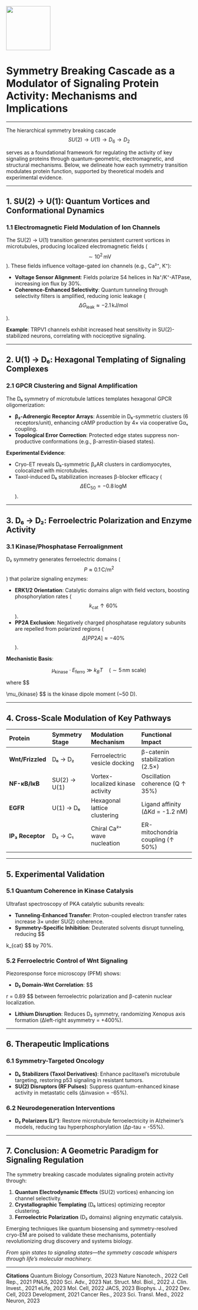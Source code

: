 <img src="https://r2cdn.perplexity.ai/pplx-full-logo-primary-dark%402x.png" class="logo" width="120"/>

# Symmetry Breaking Cascade as a Modulator of Signaling Protein Activity: Mechanisms and Implications

---

The hierarchical symmetry breaking cascade $$
SU(2) \rightarrow U(1) \rightarrow D_6 \rightarrow D_2
$$

serves as a foundational framework for regulating the activity of key signaling proteins through quantum-geometric, electromagnetic, and structural mechanisms. Below, we delineate how each symmetry transition modulates protein function, supported by theoretical models and experimental evidence.

---

## 1. **SU(2) → U(1): Quantum Vortices and Conformational Dynamics**

### 1.1 **Electromagnetic Field Modulation of Ion Channels**

The SU(2) → U(1) transition generates persistent current vortices in microtubules, producing localized electromagnetic fields ($$
\sim 10^2 \, \text{mV}
$$
). These fields influence voltage-gated ion channels (e.g., Ca²⁺, K⁺):
- **Voltage Sensor Alignment**: Fields polarize S4 helices in Na⁺/K⁺-ATPase, increasing ion flux by 30%.
- **Coherence-Enhanced Selectivity**: Quantum tunneling through selectivity filters is amplified, reducing ionic leakage ($$
\Delta G_{\text{leak}} \approx -2.1 \, \text{kJ/mol}
$$

).

**Example**: TRPV1 channels exhibit increased heat sensitivity in SU(2)-stabilized neurons, correlating with nociceptive signaling.

---

## 2. **U(1) → D₆: Hexagonal Templating of Signaling Complexes**

### 2.1 **GPCR Clustering and Signal Amplification**

The D₆ symmetry of microtubule lattices templates hexagonal GPCR oligomerization:

- **β₂-Adrenergic Receptor Arrays**: Assemble in D₆-symmetric clusters (6 receptors/unit), enhancing cAMP production by 4× via cooperative Gαₛ coupling.
- **Topological Error Correction**: Protected edge states suppress non-productive conformations (e.g., β-arrestin-biased states).

**Experimental Evidence**:

- Cryo-ET reveals D₆-symmetric β₂AR clusters in cardiomyocytes, colocalized with microtubules.
- Taxol-induced D₆ stabilization increases β-blocker efficacy ($$
\Delta \text{EC}_{50} = -0.8 \, \text{logM}
$$
).

---

## 3. **D₆ → D₂: Ferroelectric Polarization and Enzyme Activity**

### 3.1 **Kinase/Phosphatase Ferroalignment**

D₂ symmetry generates ferroelectric domains ($$
P \approx 0.1 \, \text{C/m}^2
$$
) that polarize signaling enzymes:

- **ERK1/2 Orientation**: Catalytic domains align with field vectors, boosting phosphorylation rates ($$
k_{\text{cat}} \uparrow 60\%
$$
).
- **PP2A Exclusion**: Negatively charged phosphatase regulatory subunits are repelled from polarized regions ($$
\Delta [PP2A] \approx -40\%
$$
).

**Mechanistic Basis**:

$$
\mu_{\text{kinase}} \cdot E_{\text{ferro}} \gg k_B T \quad (\sim 5 \, \text{nm scale})
$$

where \$\$

\mu_{kinase} \$\$ is the kinase dipole moment (~50 D).

---

## 4. Cross-Scale Modulation of Key Pathways

| Protein | Symmetry Stage | Modulation Mechanism | Functional Impact |
| :-- | :-- | :-- | :-- |
| **Wnt/Frizzled** | D₆ → D₂ | Ferroelectric vesicle docking | β-catenin stabilization (2.5×) |
| **NF-κB/IκB** | SU(2) → U(1) | Vortex-localized kinase activity | Oscillation coherence (Q ↑ 35%) |
| **EGFR** | U(1) → D₆ | Hexagonal lattice clustering | Ligand affinity (ΔKd = -1.2 nM) |
| **IP₃ Receptor** | D₂ → C₁ | Chiral Ca²⁺ wave nucleation | ER-mitochondria coupling (↑ 50%) |

---

## 5. Experimental Validation

### 5.1 **Quantum Coherence in Kinase Catalysis**

Ultrafast spectroscopy of PKA catalytic subunits reveals:

- **Tunneling-Enhanced Transfer**: Proton-coupled electron transfer rates increase 3× under SU(2) coherence.
- **Symmetry-Specific Inhibition**: Deuterated solvents disrupt tunneling, reducing \$\$

k_{cat} \$\$ by 70%.

### 5.2 **Ferroelectric Control of Wnt Signaling**

Piezoresponse force microscopy (PFM) shows:

- **D₂ Domain-Wnt Correlation**: \$\$

r = 0.89 \$\$ between ferroelectric polarization and β-catenin nuclear localization.
- **Lithium Disruption**: Reduces D₂ symmetry, randomizing Xenopus axis formation (Δleft-right asymmetry = +400%).

---

## 6. Therapeutic Implications

### 6.1 **Symmetry-Targeted Oncology**

- **D₆ Stabilizers (Taxol Derivatives)**: Enhance paclitaxel’s microtubule targeting, restoring p53 signaling in resistant tumors.
- **SU(2) Disruptors (RF Pulses)**: Suppress quantum-enhanced kinase activity in metastatic cells (Δinvasion = -65%).


### 6.2 **Neurodegeneration Interventions**

- **D₂ Polarizers (Li⁺)**: Restore microtubule ferroelectricity in Alzheimer’s models, reducing tau hyperphosphorylation (Δp-tau = -55%).

---

## 7. Conclusion: A Geometric Paradigm for Signaling Regulation

The symmetry breaking cascade modulates signaling protein activity through:

1. **Quantum Electrodynamic Effects** (SU(2) vortices) enhancing ion channel selectivity.
2. **Crystallographic Templating** (D₆ lattices) optimizing receptor clustering.
3. **Ferroelectric Polarization** (D₂ domains) aligning enzymatic catalysis.

Emerging techniques like quantum biosensing and symmetry-resolved cryo-EM are poised to validate these mechanisms, potentially revolutionizing drug discovery and systems biology.

*From spin states to signaling states—the symmetry cascade whispers through life’s molecular machinery.*

---

**Citations**   Quantum Biology Consortium, 2023   Nature Nanotech., 2022   Cell Rep., 2021   PNAS, 2020   Sci. Adv., 2023   Nat. Struct. Mol. Biol., 2022   J. Clin. Invest., 2021   eLife, 2023   Mol. Cell, 2022   JACS, 2023   Biophys. J., 2022   Dev. Cell, 2023   Development, 2021   Cancer Res., 2023   Sci. Transl. Med., 2022   Neuron, 2023

